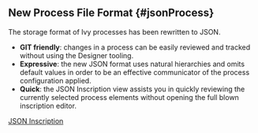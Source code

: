 ## New Process File Format {#jsonProcess}

The storage format of Ivy processes has been rewritten to JSON. 

- __GIT friendly__: changes in a process can be easily reviewed and tracked without using the Designer tooling.
- __Expressive__: the new JSON format uses natural hierarchies and omits default values in order to be an effective communicator of the process configuration applied. 
- __Quick__: the JSON Inscription view assists you in quickly reviewing the currently selected process elements without opening the full blown inscription editor.

<div class="short-links">
	<a href="${docBaseUrl}/designer-guide/process-modeling/process-modeling/process-inscription-view.html" target="_blank" rel="noopener noreferrer">
		<i class="si si-book"></i> JSON Inscription
	</a>
</div>

